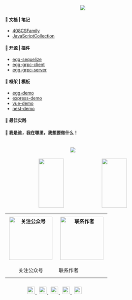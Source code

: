 <!--
 * @Description:  142vip组织仓库介绍
 * @Version: Beta1.0
 * @Author: 【B站&公众号】Rong姐姐好可爱
 * @Date: 2022-07-16 16:52:43
 * @LastEditors: 【B站&公众号】Rong姐姐好可爱
 * @LastEditTime: 2022-07-16 16:58:12
-->



<meta name="viewport" content="width=device-width, initial-scale=1">

<!--参考地址：https://readme-typing-svg.herokuapp.com/demo/-->

<h1 align="center">
  <a href="https://sunguoqi.com/">
    <img src="https://readme-typing-svg.herokuapp.com?size=18&width=500&lines=%40142vip%2C+公众号：Rong%E5%A7%90%E5%A7%90%E5%A5%BD%E5%8F%AF%E7%88%B1;If+you+have+a+dream%2C+you+have+to+defend+it!">
  </a>
</h1>


#### 💪 文档 | 笔记

- [408CSFamily](https://github.com/mmdapl/408CSFamily)
- [JavaScriptCollection](https://github.com/142vip/JavaScriptCollection)


#### 🧠 开源 | 插件

- [egg-sequelize](https://github.com/142vip/egg-sequelize)
- [egg-grpc-client](https://github.com/142vip/egg-grpc-client)
- [egg-grpc-server](https://github.com/142vip/egg-grpc-server)

#### 🧰 框架 | 模板

- [egg-demo](https://github.com/142vip/egg-demo)
- [express-demo](https://github.com/142vip/express-demo)
- [vue-demo](https://github.com/142vip/vue-demo)
- [nest-demo](https://github.com/142vip/nest-demo)


#### 🧰 最佳实践



#### 🚀 我是谁，我在哪里，我想要做什么！



<div style="text-align: center">
    <div class="code-statistic-container" style="width: 400px;padding: 20px">
        <img  src="https://github-profile-trophy.vercel.app/?username=mmdapl&theme=gruvbox&row=1&column=6&no-frame=true&no-bg=true" />
    </div>
    <div class="data-statistic-container">
      <img height="160px" width="40%" src="https://github-readme-stats.vercel.app/api?username=mmdapl&hide_title=true&hide_border=true&show_icons=trueline_height=21&text_color=000&icon_color=000&bg_color=0,ea6161,ffc64d,fffc4d,52fa5a&theme=graywhite" />
      <img height="160px" width="40%" src="https://github-readme-stats.vercel.app/api/top-langs/?username=mmdapl&hide_title=true&hide_border=true&layout=compact&langs_count=6&text_color=000&icon_color=fff&bg_color=0,52fa5a,4dfcff,c64dff&theme=graywhite" />
    </div>
    <div style="text-align: center" align="center" >
    <table style="border: 0px;">
        <tr>
            <th  align="center">
            <img src="https://cdn.staticaly.com/gh/142vip/cdn_service@main/media/fairy-sister-450x450.jpg" 
                width="140px"
                style="padding: 5px"            
                title="欢迎关注公众号:Rong姐姐好可爱" alt="关注公众号"/>
            </th>
            <th width="150" height="40">
            <img src="https://cdn.staticaly.com/gh/142vip/cdn_service@main/media/chu-fan-443-650x650.jpg"
                style="padding: 5px"
                width="140px"
                title="欢迎添加微信：chufan443 " alt="联系作者"/>
            </th>
        </tr> 
        <tr >
            <td width="150" height="50"  align="center">
                关注公众号
            </td>
            <td width="150" height="50" colspan="4">
                联系作者
            </td>
        </tr>
        <tr >
        </tr>
    </table>
            <div  style="text-align: center;width: 100%;max-width: 300px;padding: 10px">
    <a
      href="https://github.com/mmdapl"
      rel="nofollow noreferrer"
      target="_blank"
      title="点击跳转Github主页"
      style="padding: 3px"
    >
      <img src="https://cdn.staticaly.com/gh/142vip/cdn_service@main/main-vip/svg/github.svg"
        style="padding: 2px;width: 24px;height: 24px;">
    </a>
    <a
      href="https://gitee.com/Mmdapl"
      rel="nofollow noreferrer"
      target="_blank"
      title="点击跳转码云主页"
      style="padding: 3px"
    >
      <img src="https://cdn.staticaly.com/gh/142vip/cdn_service@main/main-vip/svg/gitee.svg"
        style="padding: 2px;width: 24px;height: 24px;">
    </a>
    <a
      href="https://juejin.im/user/448256476724807"
      rel="nofollow noreferrer"
      target="_blank"
      title="点击跳转掘金主页"
      style="padding: 3px"
    >
      <img src="https://cdn.staticaly.com/gh/142vip/cdn_service@main/main-vip/svg/juejin.svg"
        style="padding: 2px;width: 24px;height: 24px;">
    </a>
    <a
      href="https://space.bilibili.com/350937042"
      rel="nofollow noreferrer"
      target="_blank"
      title="点击跳转B站主页"
      style="padding: 3px"
    >
      <img src="https://cdn.staticaly.com/gh/142vip/cdn_service@main/main-vip/svg/bilibili.svg"
        style="padding: 2px;width: 24px;height: 24px;">
    </a>
    <a
      href="https://blog.csdn.net/Mmdapl"
      rel="nofollow noreferrer"
      target="_blank"
      title="点击跳转CSDN博客主页"
      style="padding: 3px"
    >
      <img src="https://cdn.staticaly.com/gh/142vip/cdn_service@main/main-vip/svg/csdn.svg"
        style="padding: 2px;width: 24px;height: 24px;">
    </a>
  </div>
    </div>
</div>











